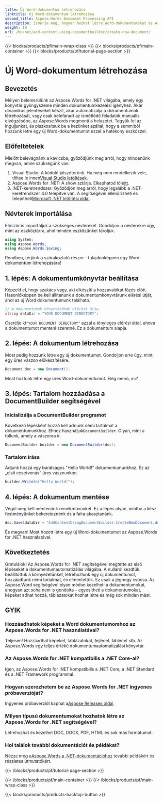 ```yaml
---
title: Új Word-dokumentum létrehozása
linktitle: Új Word-dokumentum létrehozása
second_title: Aspose.Words Document Processing API
description: Ismerje meg, hogyan hozhat létre Word-dokumentumokat az Aspose.Words for .NET használatával. Ez a lépésenkénti útmutató végigvezeti a folyamaton, megkönnyítve a dokumentumok automatizálását.
weight: 10
url: /hu/net/add-content-using-documentbuilder/create-new-document/
---
```


{{< blocks/products/pf/main-wrap-class >}}
{{< blocks/products/pf/main-container >}}
{{< blocks/products/pf/tutorial-page-section >}}

# Új Word-dokumentum létrehozása

## Bevezetés
Mélyen belemerülünk az Aspose.Words for .NET világába, amely egy könyvtár gyöngyszeme minden dokumentumkezelési igényhez. Akár dinamikus jelentéseket készít, akár automatizálja a dokumentumok létrehozását, vagy csak belefáradt az ismétlődő feladatok manuális elvégzésébe, az Aspose.Words megmenti a helyzetet. Tegyük fel az ingujjunkat, és piszkosítsuk be a kezünket azáltal, hogy a semmiből hozzunk létre egy új Word-dokumentumot ezzel a hatékony eszközzel.

## Előfeltételek

Mielőtt belevágnánk a kavicsba, győződjünk meg arról, hogy mindenünk megvan, amire szükségünk van:

1.  Visual Studio: A kódoló játszóterünk. Ha még nem rendelkezik vele, töltse le innen[Visual Studio letöltések](https://visualstudio.microsoft.com/downloads/).
2.  Aspose.Words for .NET: A show sztárja. Elkaphatod tőle[itt](https://releases.aspose.com/words/net/).
3.  .NET-keretrendszer: Győződjön meg arról, hogy legalább a .NET-keretrendszer 4.0 telepítve van. A segítségével ellenőrizheti és telepítheti[Microsoft .NET letöltési oldal](https://dotnet.microsoft.com/download/dotnet-framework).

## Névterek importálása

Először is importáljuk a szükséges névtereket. Gondoljon a névterekre úgy, mint az eszköztárra, ahol minden eszközünket tároljuk.

```csharp
using System;
using Aspose.Words;
using Aspose.Words.Saving;
```

Rendben, térjünk a szórakoztató részre – tulajdonképpen egy Word-dokumentum létrehozására!

## 1. lépés: A dokumentumkönyvtár beállítása

Képzeld el, hogy szakács vagy, aki elkészíti a hozzávalókat főzés előtt. Hasonlóképpen be kell állítanunk a dokumentumkönyvtárunk elérési útját, ahol az új Word dokumentumunk található.

```csharp
// A dokumentumok könyvtárának elérési útja.
string dataDir = "YOUR DOCUMENT DIRECTORY";
```

 Cserélje ki`"YOUR DOCUMENT DIRECTORY"` azzal a tényleges elérési úttal, ahová a dokumentumot menteni szeretné. Ez a dokumentum alapja.

## 2. lépés: A dokumentum létrehozása

Most pedig hozzunk létre egy új dokumentumot. Gondoljon erre úgy, mint egy üres vászon előkészítésére.

```csharp
Document doc = new Document();
```

Most hoztunk létre egy üres Word-dokumentumot. Elég menő, mi?

## 3. lépés: Tartalom hozzáadása a DocumentBuilder segítségével

### Inicializálja a DocumentBuilder programot

 Következő lépésként hozzá kell adnunk némi tartalmat a dokumentumunkhoz. Ehhez használjuk`DocumentBuilder`. Olyan, mint a tollunk, amely a vászonra ír.

```csharp
DocumentBuilder builder = new DocumentBuilder(doc);
```

### Tartalom írása

Adjunk hozzá egy barátságos "Hello World!" dokumentumunkhoz. Ez az „első ecsetvonás” üres vásznunkon.

```csharp
builder.Writeln("Hello World!");
```

## 4. lépés: A dokumentum mentése

Végül meg kell mentenünk remekművünket. Ez a lépés olyan, mintha a kész festményünket bekereteznénk és a falra akasztanánk.

```csharp
doc.Save(dataDir + "AddContentUsingDocumentBuilder.CreateNewDocument.docx");
```

És megvan! Most hozott létre egy új Word-dokumentumot az Aspose.Words for .NET használatával.

## Következtetés

Gratulálok! Az Aspose.Words for .NET segítségével megtette az első lépéseket a dokumentumautomatizálás világába. A nulláról kezdtük, beállítottuk a környezetünket, létrehoztunk egy új dokumentumot, hozzáadtunk némi tartalmat, és elmentettük. Ez csak a jéghegy csúcsa. Az Aspose.Word segítségével olyan módon kezelheti a dokumentumokat, ahogyan azt soha nem is gondolta – egyesítheti a dokumentumokat, képeket adhat hozzá, táblázatokat hozhat létre és még sok minden mást.

## GYIK

### Hozzáadhatok képeket a Word dokumentumomhoz az Aspose.Words for .NET használatával?

Teljesen! Hozzáadhat képeket, táblázatokat, fejlécet, láblécet stb. Az Aspose.Words egy teljes értékű dokumentumautomatizálási könyvtár.

### Az Aspose.Words for .NET kompatibilis a .NET Core-al?

Igen, az Aspose.Words for .NET kompatibilis a .NET Core, a .NET Standard és a .NET Framework programmal.

### Hogyan szerezhetem be az Aspose.Words for .NET ingyenes próbaverzióját?

 Ingyenes próbaverziót kaphat a[Aspose Releases oldal](https://releases.aspose.com/).

### Milyen típusú dokumentumokat hozhatok létre az Aspose.Words for .NET segítségével?

Létrehozhat és kezelhet DOC, DOCX, PDF, HTML és sok más formátumot.

### Hol találok további dokumentációt és példákat?

 Nézze meg a[Aspose.Words a .NET-dokumentációhoz](https://reference.aspose.com/words/net/) további példákért és részletes útmutatókért.

{{< /blocks/products/pf/tutorial-page-section >}}

{{< /blocks/products/pf/main-container >}}
{{< /blocks/products/pf/main-wrap-class >}}

{{< blocks/products/products-backtop-button >}}
